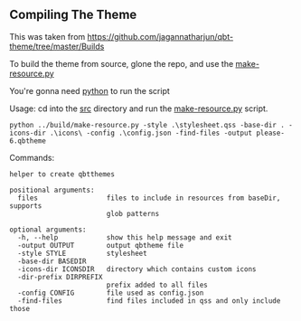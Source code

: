 ## Compiling The Theme

This was taken from https://github.com/jagannatharjun/qbt-theme/tree/master/Builds  

To build the theme from source, glone the repo, and use the [make-resource.py](./make-resource.py)

You're gonna need [python](https://www.python.org/downloads/) to run the script

Usage:
cd into the [src](../src/) directory and run the [make-resource.py](./make-resource.py) script.

```
python ../build/make-resource.py -style .\stylesheet.qss -base-dir . -icons-dir .\icons\ -config .\config.json -find-files -output please-6.qbtheme
```

Commands:
```
helper to create qbtthemes

positional arguments:
  files                 files to include in resources from baseDir, supports
                        glob patterns

optional arguments:
  -h, --help            show this help message and exit
  -output OUTPUT        output qbtheme file
  -style STYLE          stylesheet
  -base-dir BASEDIR
  -icons-dir ICONSDIR   directory which contains custom icons
  -dir-prefix DIRPREFIX
                        prefix added to all files
  -config CONFIG        file used as config.json
  -find-files           find files included in qss and only include those
```